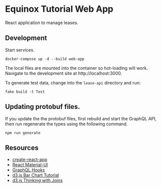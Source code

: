 # Equinox Tutorial Web App
React application to manage leases.

## Development
Start services.
```
docker-compose up -d --build web-app
```

The local files are mounted into the container so hot-loading will work.
Navigate to the development site at http://localhost:3000.

To generate test data, change into the `lease-api` directory and run:
```
fake build -t Test
```

## Updating protobuf files.
If you update the the protobuf files, first rebuild and start the GraphQL API,
then run regenerate the types using the following command.
```
npm run generate
```

## Resources
- [create-react-app](https://facebook.github.io/create-react-app/docs/adding-typescript)
- [React Material-UI](https://material-ui.com/)
- [GraphQL Hooks](https://github.com/nearform/graphql-hooks)
- [d3.js Bar Chart Tutorial](https://blog.risingstack.com/d3-js-tutorial-bar-charts-with-javascript/)
- [d3.js Thinking with Joins](https://bost.ocks.org/mike/join/)
